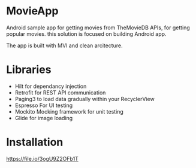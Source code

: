 # MovieApp

Android sample app for getting movies from TheMovieDB APIs, for getting popular movies. this solution is focused on building Android app.

The app is built with MVI and clean arcitecture.

# Libraries
- Hilt for dependancy injection
- Retrofit for REST API communication
- Paging3 to load data gradually within your RecyclerView
- Espresso For UI testing
- Mockito Mocking framework for unit testing
- Glide for image loading


# Installation

https://file.io/3ogU9Z2OFb1T
